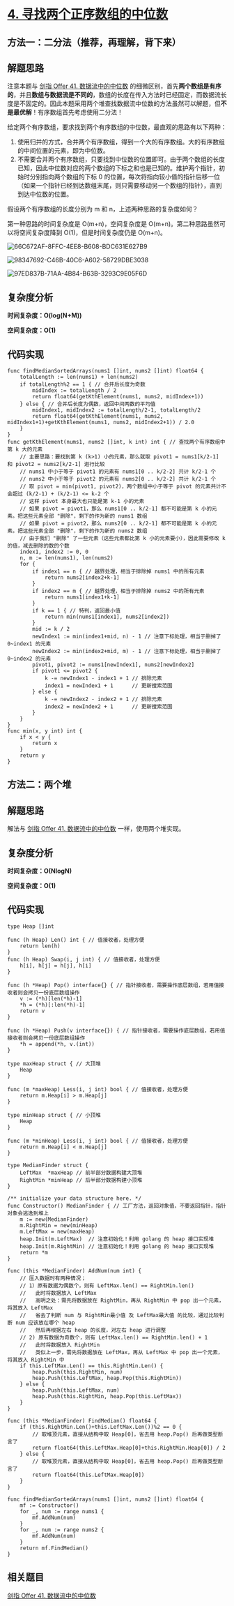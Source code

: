 # [4. 寻找两个正序数组的中位数](https://leetcode-cn.com/problems/median-of-two-sorted-arrays/)

## 方法一：二分法（推荐，再理解，背下来）

## 解题思路

注意本题与 [剑指 Offer 41. 数据流中的中位数](https://github.com/WTongStudio/LeetCode/blob/master/数据结构/堆/剑指%20Offer%2041.%20数据流中的中位数.md) 的细微区别，首先**两个数组是有序的**，并且**数组与数据流是不同的**，数组的长度在传入方法时已经固定，而数据流长度是不固定的。因此本题采用两个堆查找数据流中位数的方法虽然可以解题，但**不是最优解**！有序数组首先考虑使用二分法！

给定两个有序数组，要求找到两个有序数组的中位数，最直观的思路有以下两种：

1. 使用归并的方式，合并两个有序数组，得到一个大的有序数组。大的有序数组的中间位置的元素，即为中位数。
2. 不需要合并两个有序数组，只要找到中位数的位置即可。由于两个数组的长度已知，因此中位数对应的两个数组的下标之和也是已知的。维护两个指针，初始时分别指向两个数组的下标 0 的位置，每次将指向较小值的指针后移一位（如果一个指针已经到达数组末尾，则只需要移动另一个数组的指针），直到到达中位数的位置。

假设两个有序数组的长度分别为 m 和 n，上述两种思路的复杂度如何？

第一种思路的时间复杂度是 O(m+n)，空间复杂度是 O(m+n)。第二种思路虽然可以将空间复杂度降到 O(1)，但是时间复杂度仍是 O(m+n)。

![66C672AF-8FFC-4EE8-B608-BDC631E627B9](images/66C672AF-8FFC-4EE8-B608-BDC631E627B9.png)

![98347692-C46B-40C6-A602-58729DBE3038](images/98347692-C46B-40C6-A602-58729DBE3038.png)

![97ED837B-71AA-4B84-B63B-3293C9E05F6D](images/97ED837B-71AA-4B84-B63B-3293C9E05F6D.png)

## 复杂度分析

**时间复杂度：O(log(N+M))**

**空间复杂度：O(1)** 

## 代码实现

```golang
func findMedianSortedArrays(nums1 []int, nums2 []int) float64 {
	totalLength := len(nums1) + len(nums2)
	if totalLength%2 == 1 { // 合并后长度为奇数
		midIndex := totalLength / 2
		return float64(getKthElement(nums1, nums2, midIndex+1))
	} else { // 合并后长度为偶数，返回中间两数的平均值
		midIndex1, midIndex2 := totalLength/2-1, totalLength/2
		return float64(getKthElement(nums1, nums2, midIndex1+1)+getKthElement(nums1, nums2, midIndex2+1)) / 2.0
	}
}
func getKthElement(nums1, nums2 []int, k int) int { // 查找两个有序数组中第 k 大的元素
	// 主要思路：要找到第 k (k>1) 小的元素，那么就取 pivot1 = nums1[k/2-1] 和 pivot2 = nums2[k/2-1] 进行比较
	// nums1 中小于等于 pivot1 的元素有 nums1[0 .. k/2-2] 共计 k/2-1 个
	// nums2 中小于等于 pivot2 的元素有 nums2[0 .. k/2-2] 共计 k/2-1 个
	// 取 pivot = min(pivot1, pivot2)，两个数组中小于等于 pivot 的元素共计不会超过 (k/2-1) + (k/2-1) <= k-2 个
	// 这样 pivot 本身最大也只能是第 k-1 小的元素
	// 如果 pivot = pivot1，那么 nums1[0 .. k/2-1] 都不可能是第 k 小的元素。把这些元素全部 "删除"，剩下的作为新的 nums1 数组
	// 如果 pivot = pivot2，那么 nums2[0 .. k/2-1] 都不可能是第 k 小的元素。把这些元素全部 "删除"，剩下的作为新的 nums2 数组
	// 由于我们 "删除" 了一些元素（这些元素都比第 k 小的元素要小），因此需要修改 k 的值，减去删除的数的个数
	index1, index2 := 0, 0
	n, m := len(nums1), len(nums2)
	for {
		if index1 == n { // 越界处理，相当于排除掉 nums1 中的所有元素
			return nums2[index2+k-1]
		}
		if index2 == m { // 越界处理，相当于排除掉 nums2 中的所有元素
			return nums1[index1+k-1]
		}
		if k == 1 { // 特判，返回最小值
			return min(nums1[index1], nums2[index2])
		}
		mid := k / 2
		newIndex1 := min(index1+mid, n) - 1 // 注意下标处理，相当于删掉了 0~index1 的元素
		newIndex2 := min(index2+mid, m) - 1 // 注意下标处理，相当于删掉了 0~index2 的元素
		pivot1, pivot2 := nums1[newIndex1], nums2[newIndex2]
		if pivot1 <= pivot2 {
			k -= newIndex1 - index1 + 1 // 排除元素
			index1 = newIndex1 + 1      // 更新搜索范围
		} else {
			k -= newIndex2 - index2 + 1 // 排除元素
			index2 = newIndex2 + 1      // 更新搜索范围
		}
	}
}
func min(x, y int) int {
	if x < y {
		return x
	}
	return y
}
```

## 方法二：两个堆

## 解题思路

解法与 [剑指 Offer 41. 数据流中的中位数](https://github.com/WTongStudio/LeetCode/blob/master/数据结构/堆/剑指%20Offer%2041.%20数据流中的中位数.md) 一样，使用两个堆实现。

## 复杂度分析

**时间复杂度：O(NlogN)**

**空间复杂度：O(1)** 

## 代码实现

```golang
type Heap []int

func (h Heap) Len() int { // 值接收者，处理方便
	return len(h)
}
func (h Heap) Swap(i, j int) { // 值接收者，处理方便
	h[i], h[j] = h[j], h[i]
}

func (h *Heap) Pop() interface{} { // 指针接收者，需要操作底层数组，若用值接收者则会拷贝一份底层数组操作
	v := (*h)[len(*h)-1]
	*h = (*h)[:len(*h)-1]
	return v
}

func (h *Heap) Push(v interface{}) { // 指针接收者，需要操作底层数组，若用值接收者则会拷贝一份底层数组操作
	*h = append(*h, v.(int))
}

type maxHeap struct { // 大顶堆
	Heap
}

func (m *maxHeap) Less(i, j int) bool { // 值接收者，处理方便
	return m.Heap[i] > m.Heap[j]
}

type minHeap struct { // 小顶堆
	Heap
}

func (m *minHeap) Less(i, j int) bool { // 值接收者，处理方便
	return m.Heap[i] < m.Heap[j]
}

type MedianFinder struct {
	LeftMax  *maxHeap // 前半部分数据构建大顶堆
	RightMin *minHeap // 后半部分数据构建小顶堆
}

/** initialize your data structure here. */
func Constructor() MedianFinder { // 工厂方法，返回对象值，不要返回指针，指针对象会逃逸到堆上
	m := new(MedianFinder)
	m.RightMin = new(minHeap)
	m.LeftMax = new(maxHeap)
	heap.Init(m.LeftMax)  // 注意初始化！利用 golang 的 heap 接口实现堆
	heap.Init(m.RightMin) // 注意初始化！利用 golang 的 heap 接口实现堆
	return *m
}

func (this *MedianFinder) AddNum(num int) {
	// 压入数据时有两种情况；
	// 1）原有数据为偶数个，则有 LeftMax.len() == RightMin.len()
	//   此时将数据放入 LeftMax
	//   高明之处：需先将数据放在 RightMin，再从 RightMin 中 pop 出一个元素，将其放入 LeftMax
	//   省去了判断 num 与 RightMin最小值 及 LeftMax最大值 的比较，通过比较判断 num 应该放在哪个 heap
	//   然后再根据左右 heap 的长度，对左右 heap 进行调整
	// 2) 原有数据为奇数个，则有 LeftMax.len() == RightMin.len() + 1
	//   此时将数据放入 RightMin
	//   类似上一步，需先将数据放在 LeftMax，再从 LeftMax 中 pop 出一个元素，将其放入 RightMin 中
	if this.LeftMax.Len() == this.RightMin.Len() {
		heap.Push(this.RightMin, num)
		heap.Push(this.LeftMax, heap.Pop(this.RightMin))
	} else {
		heap.Push(this.LeftMax, num)
		heap.Push(this.RightMin, heap.Pop(this.LeftMax))
	}
}

func (this *MedianFinder) FindMedian() float64 {
	if (this.RightMin.Len()+this.LeftMax.Len())%2 == 0 {
		// 取堆顶元素，直接从结构中取 Heap[0]，省去用 heap.Pop() 后再做类型断言了
		return float64(this.LeftMax.Heap[0]+this.RightMin.Heap[0]) / 2
	} else {
		// 取堆顶元素，直接从结构中取 Heap[0]，省去用 heap.Pop() 后再做类型断言了
		return float64(this.LeftMax.Heap[0])
	}
}

func findMedianSortedArrays(nums1 []int, nums2 []int) float64 {
	mf := Constructor()
	for _, num := range nums1 {
		mf.AddNum(num)
	}
	for _, num := range nums2 {
		mf.AddNum(num)
	}
	return mf.FindMedian()
}
```

## 相关题目

[剑指 Offer 41. 数据流中的中位数](https://github.com/WTongStudio/LeetCode/blob/master/数据结构/堆/剑指%20Offer%2041.%20数据流中的中位数.md)
